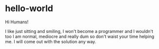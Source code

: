 # hello-world

Hi Humans!

I like just sitting and smiling, I won't become a programmer and I wouldn't too
I am  normal, mediocre and really dum so don't waist your time helping me. I will 
come out with the solution any way.
